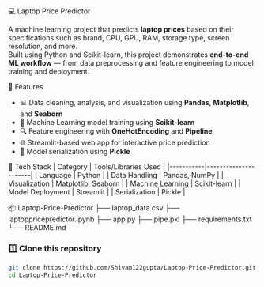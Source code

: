 💻 Laptop Price Predictor

A machine learning project that predicts **laptop prices** based on their specifications such as brand, CPU, GPU, RAM, storage type, screen resolution, and more.  
Built using Python and Scikit-learn, this project demonstrates **end-to-end ML workflow** — from data preprocessing and feature engineering to model training and deployment.

🚀 Features
- 📊 Data cleaning, analysis, and visualization using **Pandas**, **Matplotlib**, and **Seaborn**
- 🧠 Machine Learning model training using **Scikit-learn**
- 🔍 Feature engineering with **OneHotEncoding** and **Pipeline**
- 🌐 Streamlit-based web app for interactive price prediction
- 💾 Model serialization using **Pickle**


🧠 Tech Stack
| Category | Tools/Libraries Used |
|-----------|----------------------|
| Language | Python |
| Data Handling | Pandas, NumPy |
| Visualization | Matplotlib, Seaborn |
| Machine Learning | Scikit-learn |
| Model Deployment | Streamlit |
| Serialization | Pickle |

📦 Laptop-Price-Predictor
├── laptop_data.csv
├── laptoppricepredictor.ipynb
├── app.py
├── pipe.pkl
├── requirements.txt
└── README.md


### 1️⃣ Clone this repository
```bash
git clone https://github.com/Shivam122gupta/Laptop-Price-Predictor.git
cd Laptop-Price-Predictor
